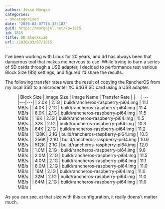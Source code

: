 ```yaml
---
author: Jesse Morgan
categories:
- Uncategorized
date: "2020-03-07T16:33:18Z"
guid: https://morgajel.net/?p=1815
id: 1815
title: DD Blocksize
url: /2020/03/07/1815
---
```


I’ve been working with Linux for 20 years, and dd has always been that dangerous tool that makes me nervous to use. While trying to burn a series of SD cards through a USB adapter, I decided to performance test various Block Size (BS) settings, and figured I’d share the results.

The following transfer rates were the result of copying the RancherOS from my local SSD to a microcenter XC 64GB SD card using a USB adapter.

<figure class="wp-block-table is-style-stripes">| Block Size | Image Size | Image Name | Transfer Rate |
|---|---|---|---|
| 2.0K | 2.1G | build/rancheros-raspberry-pi64.img | 11.1 MB/s |
| 4.0K | 2.1G | build/rancheros-raspberry-pi64.img | 11.4 MB/s |
| 8.0K | 2.1G | build/rancheros-raspberry-pi64.img | 11.5 MB/s |
| 16K | 2.1G | build/rancheros-raspberry-pi64.img | 11.5 MB/s |
| 32K | 2.1G | build/rancheros-raspberry-pi64.img | 10.3 MB/s |
| 64K | 2.1G | build/rancheros-raspberry-pi64.img | 11.2 MB/s |
| 128K | 2.1G | build/rancheros-raspberry-pi64.img | 10.5 MB/s |
| 256K | 2.1G | build/rancheros-raspberry-pi64.img | 10.6 MB/s |
| 512K | 2.1G | build/rancheros-raspberry-pi64.img | 12.0 MB/s |
| 1.0M | 2.1G | build/rancheros-raspberry-pi64.img | 9.8 MB/s |
| 2.0M | 2.1G | build/rancheros-raspberry-pi64.img | 11.5 MB/s |
| 4.0M | 2.1G | build/rancheros-raspberry-pi64.img | 11.1 MB/s |
| 8.0M | 2.1G | build/rancheros-raspberry-pi64.img | 11.0 MB/s |
| 16M | 2.1G | build/rancheros-raspberry-pi64.img | 11.0 MB/s |
| 32M | 2.1G | build/rancheros-raspberry-pi64.img | 11.0 MB/s |
| 64M | 2.1G | build/rancheros-raspberry-pi64.img | 11.0 MB/s |

</figure>As you can see, at that size with this configuration, it really doens’t matter much.